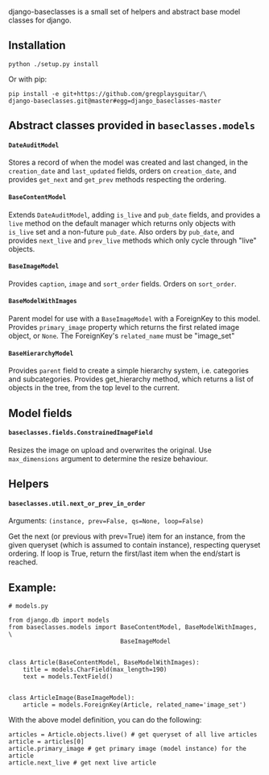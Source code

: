 django-baseclasses is a small set of helpers and abstract base model classes
for django.

## Installation

    python ./setup.py install

Or with pip:

    pip install -e git+https://github.com/gregplaysguitar/\
    django-baseclasses.git@master#egg=django_baseclasses-master

## Abstract classes provided in `baseclasses.models`

#### `DateAuditModel`

Stores a record of when the model was created and last changed, in the `creation_date` and `last_updated` fields, orders on `creation_date`, and 
provides `get_next` and `get_prev` methods respecting the ordering.

#### `BaseContentModel`

Extends `DateAuditModel`, adding `is_live` and `pub_date` fields, and provides
a `live` method on the default manager which returns only objects with 
`is_live` set and a non-future `pub_date`. Also orders by `pub_date`, and
provides `next_live` and `prev_live` methods which only cycle through "live"
objects.

#### `BaseImageModel`

Provides `caption`, `image` and `sort_order` fields. Orders on `sort_order`.

#### `BaseModelWithImages`

Parent model for use with a `BaseImageModel` with a ForeignKey to this model. 
Provides `primary_image` property which returns the first related image object, 
or `None`. The ForeignKey's `related_name` must be "image_set"

#### `BaseHierarchyModel`

Provides `parent` field to create a simple hierarchy system, i.e. categories 
and subcategories. Provides get_hierarchy method, which returns a list of 
objects in the tree, from the top level to the current.


## Model fields

#### `baseclasses.fields.ConstrainedImageField`

Resizes the image on upload and overwrites the original. Use `max_dimensions`
argument to determine the resize behaviour.


## Helpers

#### `baseclasses.util.next_or_prev_in_order`

Arguments: `(instance, prev=False, qs=None, loop=False)`

Get the next (or previous with prev=True) item for an instance, from the given
queryset (which is assumed to contain instance), respecting queryset ordering.
If loop is True, return the first/last item when the end/start is reached.


## Example:
   
    # models.py
    
    from django.db import models
    from baseclasses.models import BaseContentModel, BaseModelWithImages, \
                                   BaseImageModel
    
    
    class Article(BaseContentModel, BaseModelWithImages):
        title = models.CharField(max_length=190) 
        text = models.TextField()
        
     
    class ArticleImage(BaseImageModel):
        article = models.ForeignKey(Article, related_name='image_set')
        
    
With the above model definition, you can do the following:

    articles = Article.objects.live() # get queryset of all live articles
    article = articles[0]
    article.primary_image # get primary image (model instance) for the article
    article.next_live # get next live article
